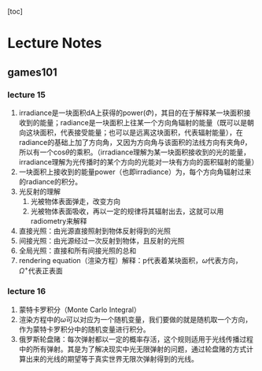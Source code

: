 [toc]
# Lecture Notes
## games101 
### lecture 15
1. irradiance是一块面积dA上获得的power($\Phi$)，其目的在于解释某一块面积接收到的能量；radiance是一块面积上往某一个方向角辐射的能量（既可以是朝向这块面积，代表接受能量；也可以是远离这块面积，代表辐射能量），在radiance的基础上加了方向角，又因为方向角与该面积的法线方向有夹角$\theta$，所以有一个cos$\theta$的乘积。（irradiance理解为某一块面积接收到的光的能量，irradiance理解为光传播时的某个方向的光能对一块有方向的面积辐射的能量）
2. 一块面积上接收到的能量power（也即irradiance）为，每个方向角辐射过来的radiance的积分。
3. 光反射的理解
   1. 光被物体表面弹走，改变方向
   2. 光被物体表面吸收，再以一定的规律将其辐射出去，这就可以用radiometry来解释
4. 直接光照：由光源直接照射到物体反射得到的光照
5. 间接光照：由光源经过一次反射到物体，且反射的光照
6. 全局光照：直接和所有间接光照的总和
7. rendering equation（渲染方程）解释：p代表着某块面积，$\omega$代表方向，$\Omega^+$代表正表面

### lecture 16
1. 蒙特卡罗积分（Monte Carlo Integral）
2. 渲染方程中的$\omega$可以对应为一个随机变量，我们要做的就是随机取一个方向，作为蒙特卡罗积分中的随机变量进行积分。
3. 俄罗斯轮盘赌：每次弹射都以一定的概率存活，这个规则适用于光线传播过程中的所有弹射。其是为了解决现实中光无限弹射的问题，通过轮盘赌的方式计算出来的光线的期望等于真实世界无限次弹射得到的光线。
